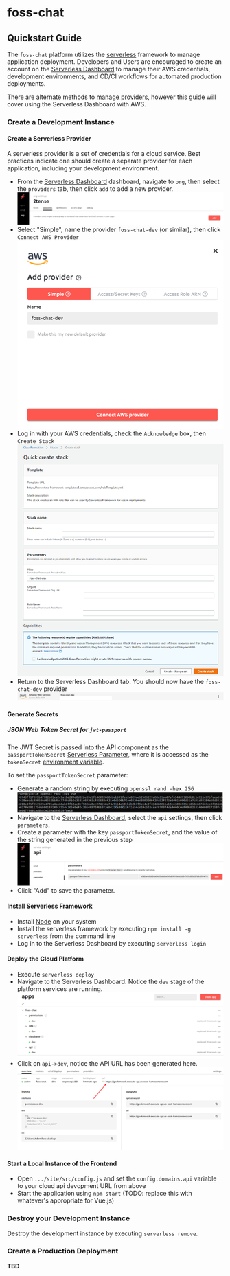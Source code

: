 # foss-chat

## Quickstart Guide

The `foss-chat` platform utilizes the [serverless](https://github.com/serverless/serverless) framework to manage 
application deployment.  Developers and Users are encouraged to create an account on the 
[Serverless Dashboard](https://app.serverless.com/) to manage their AWS credentials, development environments,
and CD/CI workflows for automated production deployments.

There are alternate methods to [manage providers](https://www.serverless.com/framework/docs/providers), however this 
guide will cover using the Serverless Dashboard with AWS. 

### Create a Development Instance

#### Create a Serverless Provider

A serverless provider is a set of credentials for a cloud service.  Best practices indicate one should create a separate 
provider for each application, including your development environment.

* From the [Serverless Dashboard](https://app.serverless.com/) dashboard, navigate to `org`, then select the `providers` tab, then click `add` to add a new 
provider.
![Add Serverless Provider](docs/images/serverless-add-provider.png)
* Select "Simple", name the provider `foss-chat-dev` (or similar), then click `Connect AWS Provider`
![Connect AWS](docs/images/serverless-connect-provider.png)
* Log in with your AWS credentials, check the `Acknowledge` box, then `Create Stack`
![Create AWS Stack](docs/images/aws-create-stack.png)
* Return to the Serverless Dashboard tab.  You should now have the `foss-chat-dev` provider
![foss-chat-dev Provider](docs/images/foss-chat-dev.png)

#### Generate Secrets

##### JSON Web Token Secret for `jwt-passport`

The JWT Secret is passed into the API component as the `passportTokenSecret` [Serverless Parameter](https://www.serverless.com/framework/docs/guides/parameters), 
where it is accessed as the `tokenSecret` [environment variable](api/serverless.yml#L18).

To set the `passportTokenSecret` parameter:

* Generate a random string by executing `openssl rand -hex 256`
![Generate tokenSecret](docs/images/openssl-rand.png)
* Navigate to the [Serverless Dashboard](https://app.serverless.com/), select the `api` settings, then click `parameters`.
* Create a parameter with the key `passportTokenSecret`, and the value of the string generated in the previous step
![Serverless Parameters](docs/images/serverless-params.png)
* Click "Add" to save the parameter.

#### Install Serverless Framework

* Install [Node](https://nodejs.org/en/download/package-manager/) on your system
* Install the serverless framework by executing `npm install -g serverless` from the command line
* Log in to the Serverless Dashboard by executing `serverless login`

#### Deploy the Cloud Platform

* Execute `serverless deploy`
* Navigate to the Serverless Dashboard.  Notice the `dev` stage of the platform services are running.
![Services](docs/images/services.png)
* Click on `api->dev`, notice the API URL has been generated here.
![API URL](docs/images/api-url.png)

#### Start a Local Instance of the Frontend

* Open `.../site/src/config.js` and set the `config.domains.api` variable to your cloud api devopment URL from above
* Start the application using `npm start` (TODO: replace this with whatever's appropriate for Vue.js)

### Destroy your Development Instance

Destroy the development instance by executing `serverless remove`.

### Create a Production Deployment

**TBD**
